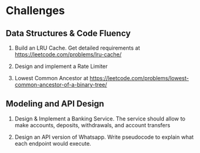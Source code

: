 # Challenges


## Data Structures & Code Fluency

1. Build an LRU Cache. Get detailed requirements at https://leetcode.com/problems/lru-cache/


2. Design and implement a Rate Limiter


3. Lowest Common Ancestor at https://leetcode.com/problems/lowest-common-ancestor-of-a-binary-tree/


## Modeling and API Design

1. Design & Implement a Banking Service. The service should allow to make accounts, deposits, withdrawals, and account transfers

2. Design an API version of Whatsapp. Write pseudocode to explain what each endpoint would execute.

